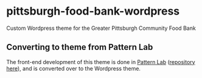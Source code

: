 pittsburgh-food-bank-wordpress
==============================

Custom Wordpress theme for the Greater Pittsburgh Community Food Bank


## Converting to theme from Pattern Lab
The front-end development of this theme is done in [Pattern Lab](http://patternlab.io) ([repository here](https://github.com/bradfrost/pittsburgh-food-bank)), and is converted over to the Wordpress theme. 
